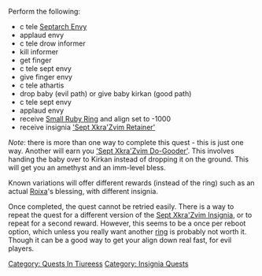 Perform the following:

-   c tele [Septarch Envy](Septarch_Envy "wikilink")
-   applaud envy
-   c tele drow informer
-   kill informer
-   get finger
-   c tele sept envy
-   give finger envy
-   c tele athartis
-   drop baby (evil path) or give baby kirkan (good path)
-   c tele sept envy
-   applaud envy
-   receive [Small Ruby Ring](Small_Ruby_Ring "wikilink") and align set
    to -1000
-   receive insignia ['Sept Xkra'Zvim
    Retainer'](Sept_Xkra'Zvim_Insignia "wikilink")

*Note*: there is more than one way to complete this quest - this is just
one way. Another will earn you ['Sept Xkra'Zvim
Do-Gooder'](Sept_Xkra'Zvim_Do-Gooder "wikilink"). This involves handing
the baby over to Kirkan instead of dropping it on the ground. This will
get you an amethyst and an imm-level bless.

Known variations will offer different rewards (instead of the ring) such
as an actual [Roixa](Roixa "wikilink")'s blessing, with different
insignia.

Once completed, the quest cannot be retried easily. There is a way to
repeat the quest for a different version of the [Sept Xkra'Zvim
Insignia](Sept_Xkra'Zvim_Insignia "wikilink"), or to repeat for a second
reward. However, this seems to be a once per reboot option, which unless
you really want another [ring](Small_Ruby_Ring "wikilink") is probably
not worth it. Though it can be a good way to get your align down real
fast, for evil players.

[Category: Quests In Tiureess](Category:_Quests_In_Tiureess "wikilink")
[Category: Insignia Quests](Category:_Insignia_Quests "wikilink")
